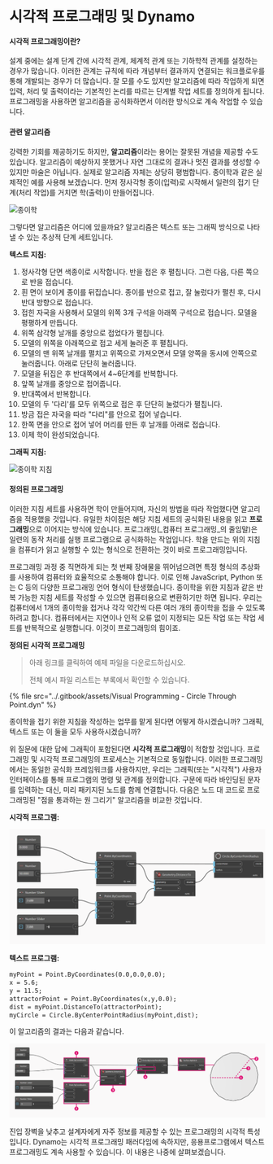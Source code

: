 # 시각적 프로그래밍 및 Dynamo

#### 시각적 프로그래밍이란? <a href="#what-is-visual-programming" id="what-is-visual-programming"></a>

설계 중에는 설계 단계 간에 시각적 관계, 체계적 관계 또는 기하학적 관계를 설정하는 경우가 많습니다. 이러한 관계는 규칙에 따라 개념부터 결과까지 연결되는 워크플로우를 통해 개발되는 경우가 더 많습니다. 잘 모를 수도 있지만 알고리즘에 따라 작업하게 되면 입력, 처리 및 출력이라는 기본적인 논리를 따르는 단계별 작업 세트를 정의하게 됩니다. 프로그래밍을 사용하면 알고리즘을 공식화하면서 이러한 방식으로 계속 작업할 수 있습니다.

#### 관련 알고리즘 <a href="#algorithms-in-hand" id="algorithms-in-hand"></a>

강력한 기회를 제공하기도 하지만, **알고리즘**이라는 용어는 잘못된 개념을 제공할 수도 있습니다. 알고리즘이 예상하지 못했거나 자연 그대로의 결과나 멋진 결과를 생성할 수 있지만 마술은 아닙니다. 실제로 알고리즘 자체는 상당히 평범합니다. 종이학과 같은 실제적인 예를 사용해 보겠습니다. 먼저 정사각형 종이(입력)로 시작해서 일련의 접기 단계(처리 작업)를 거치면 학(출력)이 만들어집니다.

![종이학](https://primer.dynamobim.org/01\_Introduction/images/1-1/00-OrigamiCrane.png)

그렇다면 알고리즘은 어디에 있을까요? 알고리즘은 텍스트 또는 그래픽 방식으로 나타낼 수 있는 추상적 단계 세트입니다.

**텍스트 지침:**

1. 정사각형 단면 색종이로 시작합니다. 반을 접은 후 펼칩니다. 그런 다음, 다른 쪽으로 반을 접습니다.
2. 흰 면이 보이게 종이를 뒤집습니다. 종이를 반으로 접고, 잘 눌렀다가 펼친 후, 다시 반대 방향으로 접습니다.
3. 접힌 자국을 사용해서 모델의 위쪽 3개 구석을 아래쪽 구석으로 접습니다. 모델을 평평하게 만듭니다.
4. 위쪽 삼각형 날개를 중앙으로 접었다가 펼칩니다.
5. 모델의 위쪽을 아래쪽으로 접고 세게 눌러준 후 펼칩니다.
6. 모델의 맨 위쪽 날개를 펼치고 위쪽으로 가져오면서 모델 양쪽을 동시에 안쪽으로 눌러줍니다. 아래로 단단히 눌러줍니다.
7. 모델을 뒤집은 후 반대쪽에서 4~6단계를 반복합니다.
8. 앞쪽 날개를 중앙으로 접어줍니다.
9. 반대쪽에서 반복합니다.
10. 모델의 두 '다리'를 모두 위쪽으로 접은 후 단단히 눌렀다가 펼칩니다.
11. 방금 접은 자국을 따라 "다리"를 안으로 접어 넣습니다.
12. 한쪽 면을 안으로 접어 넣어 머리를 만든 후 날개를 아래로 접습니다.
13. 이제 학이 완성되었습니다.

**그래픽 지침:**

![종이학 지침](https://primer.dynamobim.org/01\_Introduction/images/1-1/01-OrigamiCraneInstructions.png)

#### 정의된 프로그래밍 <a href="#programming-defined" id="programming-defined"></a>

이러한 지침 세트를 사용하면 학이 만들어지며, 자신의 방법을 따라 작업했다면 알고리즘을 적용했을 것입니다. 유일한 차이점은 해당 지침 세트의 공식화된 내용을 읽고 **프로그래밍**으로 이어지는 방식에 있습니다. 프로그래밍(_컴퓨터 프로그래밍_의 줄임말)은 일련의 동작 처리를 실행 프로그램으로 공식화하는 작업입니다. 학을 만드는 위의 지침을 컴퓨터가 읽고 실행할 수 있는 형식으로 전환하는 것이 바로 프로그래밍입니다.

프로그래밍 과정 중 직면하게 되는 첫 번째 장애물을 뛰어넘으려면 특정 형식의 추상화를 사용하여 컴퓨터와 효율적으로 소통해야 합니다. 이로 인해 JavaScript, Python 또는 C 등의 다양한 프로그래밍 언어 형식이 탄생했습니다. 종이학을 위한 지침과 같은 반복 가능한 지침 세트를 작성할 수 있으면 컴퓨터용으로 변환하기만 하면 됩니다. 우리는 컴퓨터에서 1개의 종이학을 접거나 각각 약간씩 다른 여러 개의 종이학을 접을 수 있도록 하려고 합니다. 컴퓨터에서는 지연이나 인적 오류 없이 지정되는 모든 작업 또는 작업 세트를 반복적으로 실행합니다. 이것이 프로그래밍의 힘이죠.

**정의된 시각적 프로그래밍**

> 아래 링크를 클릭하여 예제 파일을 다운로드하십시오.
>
> 전체 예시 파일 리스트는 부록에서 확인할 수 있습니다.

{% file src="../.gitbook/assets/Visual Programming - Circle Through Point.dyn" %}

종이학을 접기 위한 지침을 작성하는 업무를 맡게 된다면 어떻게 하시겠습니까? 그래픽, 텍스트 또는 이 둘을 모두 사용하시겠습니까?

위 질문에 대한 답에 그래픽이 포함된다면 **시각적 프로그래밍**이 적합할 것입니다. 프로그래밍 및 시각적 프로그래밍의 프로세스는 기본적으로 동일합니다. 이러한 프로그래밍에서는 동일한 공식화 프레임워크를 사용하지만, 우리는 그래픽(또는 "시각적") 사용자 인터페이스를 통해 프로그램의 명령 및 관계를 정의합니다. 구문에 따라 바인딩된 문자를 입력하는 대신, 미리 패키지된 노드를 함께 연결합니다. 다음은 노드 대 코드로 프로그래밍된 "점을 통과하는 원 그리기" 알고리즘을 비교한 것입니다.

**시각적 프로그램:**

![](./images/a-1/visualProgramming(2).png)

**텍스트 프로그램:**

```
myPoint = Point.ByCoordinates(0.0,0.0,0.0);
x = 5.6;
y = 11.5;
attractorPoint = Point.ByCoordinates(x,y,0.0);
dist = myPoint.DistanceTo(attractorPoint);
myCircle = Circle.ByCenterPointRadius(myPoint,dist);
```

이 알고리즘의 결과는 다음과 같습니다.

![](./images/a-1/visualProgramming(1).png)

진입 장벽을 낮추고 설계자에게 자주 정보를 제공할 수 있는 프로그래밍의 시각적 특성입니다. Dynamo는 시각적 프로그래밍 패러다임에 속하지만, 응용프로그램에서 텍스트 프로그래밍도 계속 사용할 수 있습니다. 이 내용은 나중에 살펴보겠습니다.
